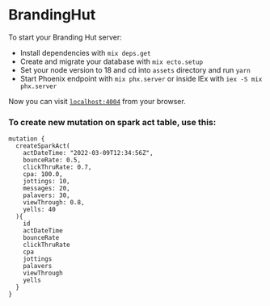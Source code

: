 # BrandingHut

To start your Branding Hut server:

  * Install dependencies with `mix deps.get`
  * Create and migrate your database with `mix ecto.setup`
  * Set your node version to 18 and cd into `assets` directory and run `yarn`
  * Start Phoenix endpoint with `mix phx.server` or inside IEx with `iex -S mix phx.server`

Now you can visit [`localhost:4004`](http://localhost:4004) from your browser.


### To create new mutation on spark act table, use this:
```
mutation {
  createSparkAct(
    actDateTime: "2022-03-09T12:34:56Z",
    bounceRate: 0.5,
    clickThruRate: 0.7,
    cpa: 100.0,
    jottings: 10,
    messages: 20,
    palavers: 30,
    viewThrough: 0.8,
    yells: 40
  ){
    id
    actDateTime
    bounceRate
    clickThruRate
    cpa
    jottings
    palavers
    viewThrough
    yells
  }
}
```